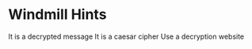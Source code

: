 # Windmill Hints


[//]: # (Example of the tabs.)

<tabs>
<tab title="Hint 1">It is a decrypted message</tab>
<tab title="Hint 2">It is a caesar cipher</tab>
<tab title="Hint 3">Use a decryption website</tab>
</tabs>
